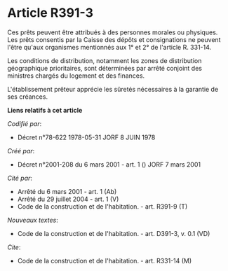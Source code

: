 # Article R391-3

Ces prêts peuvent être attribués à des personnes morales ou physiques. Les prêts consentis par la Caisse des dépôts et
consignations ne peuvent l'être qu'aux organismes mentionnés aux 1° et 2° de l'article R. 331-14.

Les conditions de distribution, notamment les zones de distribution géographique prioritaires, sont déterminées par arrêté
conjoint des ministres chargés du logement et des finances.

L'établissement prêteur apprécie les sûretés nécessaires à la garantie de ses créances.

**Liens relatifs à cet article**

_Codifié par_:

  - Décret n°78-622 1978-05-31 JORF 8 JUIN 1978

_Créé par_:

  - Décret n°2001-208 du 6 mars 2001 - art. 1 () JORF 7 mars 2001

_Cité par_:

  - Arrêté du 6 mars 2001 - art. 1 (Ab)
  - Arrêté du 29 juillet 2004 - art. 1 (V)
  - Code de la construction et de l'habitation. - art. R391-9 (T)

_Nouveaux textes_:

  - Code de la construction et de l'habitation. - art. D391-3, v. 0.1 (VD)

_Cite_:

  - Code de la construction et de l'habitation. - art. R331-14 (M)
